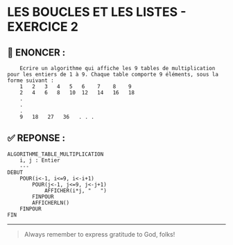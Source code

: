 # LES BOUCLES ET LES LISTES - EXERCICE 2

## 🌟 ENONCER :
```
    Ecrire un algorithme qui affiche les 9 tables de multiplication pour les entiers de 1 à 9. Chaque table comporte 9 éléments, sous la forme suivant :
    1   2   3   4   5   6    7    8    9 
    2   4   6   8   10  12   14   16   18
    .
    .
    .
    9   18   27   36   . . .
```

## ✅ REPONSE :

````
ALGORITHME_TABLE_MULTIPLICATION
    i, j : Entier
    ---
DEBUT
    POUR(i<-1, i<=9, i<-i+1)
        POUR(j<-1, j<=9, j<-j+1)
            AFFICHER(i*j, "   ")
        FINPOUR
        AFFICHERLN()
    FINPOUR
FIN 
````

--- 

> Always remember to express gratitude to God, folks!
